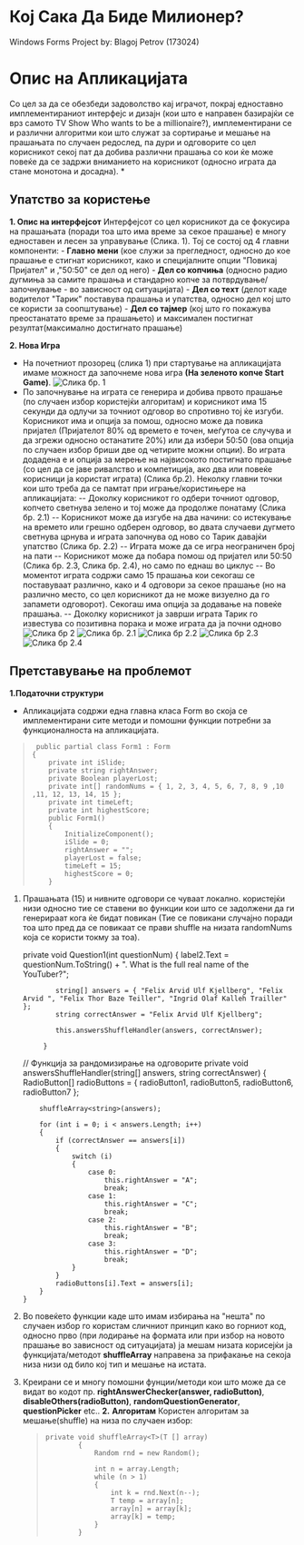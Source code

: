 
# Кој Сака Да Биде Милионер? 

Windows Forms Project by: Blagoj Petrov (173024)


# Опис на Апликацијата
Со цел за да се обезбеди задоволство кај играчот, покрај едноставно имплементираниот интерфејс и дизајн (кои што е направен базирајќи се врз самото TV Show Who wants to be a millionaire?), имплементирани се и различни алгоритми кои што служат за сортирање и мешање на прашањата по случаен редослед, па дури и одговорите со цел корисникот секој пат да добива различни прашања со кои ќе може повеќе да се задржи вниманието на корисникот (односно играта да стане монотона и досадна). *


## Упатство за користење
 **1. Опис на интерфејсот**
	Интерфејсот со цел корисникот да се фокусира на прашањата (поради тоа што има време за секое прашање) е многу едноставен и лесен за управување (Слика. 1). Тој се состој од 4 главни компоненти:
	- **Главно мени** (кое служи за прегледност, односно до кое прашање е стигнат корисникот, како и специјалните опции "Повикај Пријател" и ,"50:50" се дел од него)
	- **Дел со копчиња** (односно радио дугмиња за самите прашања и стандарно копче за потврдување/започнување - во зависност од ситуацијата)
	- **Дел со техт** (делот каде водителот "Тарик" поставува прашања и упатства, односно дел кој што се користи за соопштување)
	- **Дел со тајмер** (кој што го покажува преостанатато време за прашањето) и максимален постигнат резултат(максимално достигнато прашање)  
	
 **2. Нова Игра**
- На почетниот прозорец (слика 1) при стартување на апликацијата имаме можност да започнеме нова игра  **(На зеленото копче Start Game)**.
![Слика бр. 1](https://photos.app.goo.gl/Mu9znosFjdWe4FZ16)
 - По започнување на играта се генерира и добива првото прашање (по случаен избор користејќи алгоритам) и корисникот има 15 секунди да одлучи за точниот одговор во спротивно тој ќе изгуби. Корисникот има и опција за помош, односно може да повика пријател (Пријателот 80% од времето е точен, меѓутоа се случува и да згрежи односно останатите 20%) или да избери 50:50 (ова опција по случаен избор бриши две од четирите можни опции). Во играта додадена е и опција за мерење на највисокото постигнато прашање (со цел да се јаве ривалство и компетиција, ако два или повеќе корисници ја користат играта) (Слика бр.2). Неколку главни точки кои што треба да се памтат при играње/користињере на апликацијата:
 -- Доколку корисникот го одбери точниот одговор, копчето светнува зелено и тој може да продолже понатаму (Слика бр. 2.1)
 -- Корисникот може да изгубе на два начини: со истекување на времето или грешно одберен одговор, во двата случаеви дугмето светнува црнува и играта започнува од ново со Тарик давајќи упатство (Слика бр. 2.2)
 -- Играта може да се игра неограничен број на пати
 -- Корисникот може да побара помош од пријател или 50:50 (Слика бр. 2.3, Слика бр. 2.4), но само по еднаш во циклус
 -- Во моментот играта содржи само 15 прашања кои секогаш се поставуваат различно, како и 4 одговори за секое прашање (но на различно место, со цел корисникот да не може визуелно да го запамети одговорот). Секогаш има опција за додавање на повеќе прашања.
 -- Доколку корисникот ја заврши играта Тарик го известува со позитивна порака и може играта да ја почни одново
 ![Слика бр 2](https://photos.app.goo.gl/NHtk3ygKxtmPw5F69)
 ![Слика бр. 2.1](https://photos.google.com/share/AF1QipO4iirmZRP7Cm1K79XU2qHM1jygaDR2XBVVibM-hymHUqF-Xqrt2L5aC7-Q-z7erA/photo/AF1QipNC-nOqYd5yUD40a_UhPLEz8jr9czwVpgi2oFjB?key=a3lVajByMDYxVFpEaU5tQ3VSWmlCeWo3dmZrUENB)
 ![Слика бр 2.2](https://photos.app.goo.gl/8D8GMZwKru3XzYjn8)
 ![Слика бр 2.3](https://photos.app.goo.gl/guTvRBGPMKFUhTrTA)
 ![Слика бр 2.4](https://photos.app.goo.gl/pesPhS78pJocXJWX8)




## Претставување на проблемот

**1.**Податочни структури****
 - Апликацијата содржи една главна класа Form во скоја се имплементирани сите методи и помошни функции потребни за функционалноста на апликацијата. 

 

>      public partial class Form1 : Form
>     {
>         private int iSlide;
>         private string rightAnswer;
>         private Boolean playerLost;
>         private int[] randomNums = { 1, 2, 3, 4, 5, 6, 7, 8, 9 ,10 ,11, 12, 13, 14, 15 };
>         private int timeLeft;
>         private int highestScore;
>         public Form1()
>         {
>             InitializeComponent();
>             iSlide = 0;
>             rightAnswer = "";
>             playerLost = false;
>             timeLeft = 15;
>             highestScore = 0;
>         }

 1. Прашањата (15) и нивните одговори се чуваат локално. користејќи низи односно тие се ставени во функции кои што се задолжени да ги генерираат кога ќе бидат повикан (Тие се повикани случајно поради тоа што пред да се повикаат се прави shuffle на низата 		  randomNums која се користи токму за тоа).
            
    private void Question1(int questionNum)
            {
                 label2.Text = questionNum.ToString() + ". What is the full real name of the YouTuber?";
    
                string[] answers = { "Felix Arvid Ulf Kjellberg", "Felix Arvid ", "Felix Thor Baze Teiller", "Ingrid Olaf Kalleh Trailler" };
                string correctAnswer = "Felix Arvid Ulf Kjellberg";
    
                this.answersShuffleHandler(answers, correctAnswer);
               
             }
             
    // Функција за рандомизирање на одговорите
     private void answersShuffleHandler(string[] answers, string correctAnswer)
        {
            RadioButton[] radioButtons = { radioButton1, radioButton5, radioButton6, radioButton7 };

            shuffleArray<string>(answers);

            for (int i = 0; i < answers.Length; i++)
            {
                if (correctAnswer == answers[i])
                {
                    switch (i)
                    {
                        case 0:
                            this.rightAnswer = "A";
                            break;
                        case 1:
                            this.rightAnswer = "C";
                            break;
                        case 2:
                            this.rightAnswer = "B";
                            break;
                        case 3:
                            this.rightAnswer = "D";
                            break;
                    }
                }
                radioButtons[i].Text = answers[i];
            }
        }

 2. Во повеќето функции каде што имам избирања на "нешта" по случаен избор го користам сличниот принцип како во горниот код, односно прво (при лодирање на формата или при избор на новото прашање во зависност од ситуацијата) ја мешам низата корисејќи ја функцијата/методот **shuffleArray** направена за прифакање на секоја низа низи од било кој тип и  мешање на истата. 
 3. Креирани се и многу помошни фунции/методи кои што може да се видат во кодот пр. **rightAnswerChecker(answer, radioButton)**, **disableOthers(radioButton)**, **randomQuestionGenerator**, **questionPicker** etc.. 
**2.** **Алгоритам**
Користен алгоритам за мешање(shuffle) на низа по случаен избор:
   

    >     private void shuffleArray<T>(T [] array)
    >             {
    >                 Random rnd = new Random();
    >               
    >                 int n = array.Length;
    >                 while (n > 1)
    >                 {
    >                     int k = rnd.Next(n--);
    >                     T temp = array[n];
    >                     array[n] = array[k];
    >                     array[k] = temp;
    >                 }
    >             }

